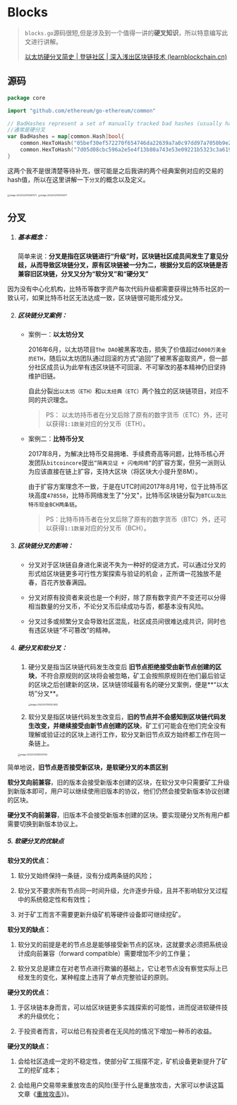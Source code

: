 # Blocks

> `blocks.go`源码很短,但是涉及到一个值得一讲的**硬叉知识**，所以特意编写此文进行讲解。 
>
> [以太坊硬分叉简史 | 登链社区 | 深入浅出区块链技术 (learnblockchain.cn)](https://learnblockchain.cn/article/1024)
>
> 

## 源码

```go
package core

import "github.com/ethereum/go-ethereum/common"

// BadHashes represent a set of manually tracked bad hashes (usually hard forks)
//通常是硬分叉
var BadHashes = map[common.Hash]bool{
	common.HexToHash("05bef30ef572270f654746da22639a7a0c97dd97a7050b9e252391996aaeb689"): true,
	common.HexToHash("7d05d08cbc596a2e5e4f13b80a743e53e09221b5323c3a61946b20873e58583f"): true,
}
```

这两个我不是很清楚等待补充，很可能是之后我讲的两个经典案例对应的交易的hash值，所以在这里讲解一下`分叉`的概念以及定义。

<img src="https://gitee.com/xyjjyyy/img/raw/master/myimg/%E5%88%86%E5%8F%89%E6%A6%82%E5%BF%B5.png" alt="image-20220320155807571" style="zoom:33%;" />

<img src="C:/Users/Administrator/AppData/Roaming/Typora/typora-user-images/image-20220321105410077.png" alt="image-20220321105410077" style="zoom:33%;" />

## 分叉

1. ##### 基本概念：

   简单来说：**分叉是指在区块链进行“升级”时，区块链社区成员间发生了意见分歧，从而导致区块链分叉，原有区块链被一分为二，根据分叉后的区块链是否兼容旧区块链，分叉又分为“软分叉”和“硬分叉”** 

​	因为没有中心化机构，比特币等数字资产每次代码升级都需要获得比特币社区的一致认可，如果比特币社区无法达成一致，区块链很可能形成分叉。

2. ##### 区块链分叉案例：

   - 案例一：**以太坊分叉**

     2016年6月，以太坊项目`The DAO`被黑客攻击，损失了价值超过`6000万美金的ETH`，随后以太坊团队通过回滚的方式“追回”了被黑客盗取资产，但一部分社区成员认为此举有违区块链不可回滚、不可窜改的基本精神仍旧坚持维护旧链。

     自此分裂出`以太坊（ETH）`和`以太经典（ETC）`两个独立的区块链项目，对应不同的共识理念。

     > PS： 以太坊持币者在分叉后除了原有的数字货币（ETC）外，还可以获得`1:1数量`对应的分叉币（ETH）。

   - 案例二：**比特币分叉**

     2017年8月，为解决比特币交易拥堵、手续费奇高等问题，比特币核心开发团队`bitcoincore`提出`“隔离见证 + 闪电网络”`的扩容方案，但另一派则认为应该直接在链上扩容，支持大区块（将区块大小提升至8M）。

     由于扩容方案理念不一致，于是在UTC时间2017年8月1号，位于比特币区块高度`478558`，比特币网络发生了"分叉"，比特币区块链分裂为`BTC以及比特币现金BCH两条链`。

     > PS：比特币持币者在分叉后除了原有的数字货币（BTC）外，还可以获得`1:1数量`对应的分叉币（BCH）。

3. ##### 区块链分叉的影响：

   - 分叉对于区块链自身进化来说不失为一种好的促进方式，可以通过分叉的形式给区块链更多可行性方案探索与验证的机会 ，正所谓一花独放不是春，百花齐放春满园。

   - 分叉对原有投资者来说也是一个利好，除了原有数字资产不变还可以分得相当数量的分叉币，不论分叉币后续成功与否，都基本没有风险。

   - 分叉过多或频繁分叉会导致社区混乱，社区成员间很难达成共识，同时也有违区块链“不可篡改”的精神。

4. ##### 硬分叉和软分叉：

   1. 硬分叉是指当区块链代码发生改变后 **旧节点拒绝接受由新节点创建的区块**，不符合原规则的区块将会被忽略，矿工会按照原规则在他们最后验证的区块之后创建新的区块，区块链领域最有名的硬分叉案例，便是**“以太坊”分叉**。
   
      <img src="https://gitee.com/xyjjyyy/img/raw/master/myimg/202203211055038.png" alt="image-20220321105523902" style="zoom:33%;" />
   
   2. 软分叉是指区块链代码发生改变后，**旧的节点并不会感知到区块链代码发生改变，并继续接受由新节点创建的区块**，矿工们可能会在他们完全没有理解或验证过的区块上进行工作，软分叉新旧节点双方始终都工作在同一条链上。
   
   <img src="https://gitee.com/xyjjyyy/img/raw/master/myimg/%E8%BD%AF%E5%88%86%E5%8F%89.png" alt="image-20220320160031763" style="zoom:33%;" />



简单地说，**旧节点是否接受新区块，是软硬分叉的本质区别**

**软分叉向前兼容**，旧的版本会接受新版本创建的区块，在软分叉中只需要矿工升级到新版本即可，用户可以继续使用旧版本的协议，他们仍然会接受新版本协议创建的区块。

**硬分叉不向前兼容**，旧版本不会接受新版本创建的区块。要实现硬分叉所有用户都需要切换到新版本协议上。

##### 5. 软硬分叉的优缺点

**软分叉的优点：**

1. 软分叉始终保持一条链，没有分成两条链的风险；

2. 软分叉不要求所有节点同一时间升级，允许逐步升级，且并不影响软分叉过程中的系统稳定性和有效性；

3. 对于矿工而言不需要更新升级矿机等硬件设备即可继续挖矿。

**软分叉的缺点：**

1. 软分叉的前提是老的节点总是能够接受新节点的区块，这就要求必须把系统设计成向前兼容（forward compatible）需要增加不少的工作量；

2. 软分叉总是建立在对老节点进行欺骗的基础上，它让老节点没有察觉实际上已经发生的变化，某种程度上违背了单点完整验证的原则。

**硬分叉的优点：**

1. 于区块链本身而言，可以给区块链更多实践探索的可能性，进而促进软硬件技术的升级优化；

2. 于投资者而言，可以给已有投资者在无风险的情况下增加一种币的收益。

**硬分叉的缺点：**

1. 会给社区造成一定的不稳定性，使部分矿工摇摆不定，矿机设备更新提升了矿工的挖矿成本；

2. 会给用户交易带来重放攻击的风险(至于什么是重放攻击，大家可以参读这篇文章《[重放攻击](http://www.lianmenhu.com/blockchain-786-1#:~:text=以太坊硬分叉后产,是一种“攻击”。)》)。
